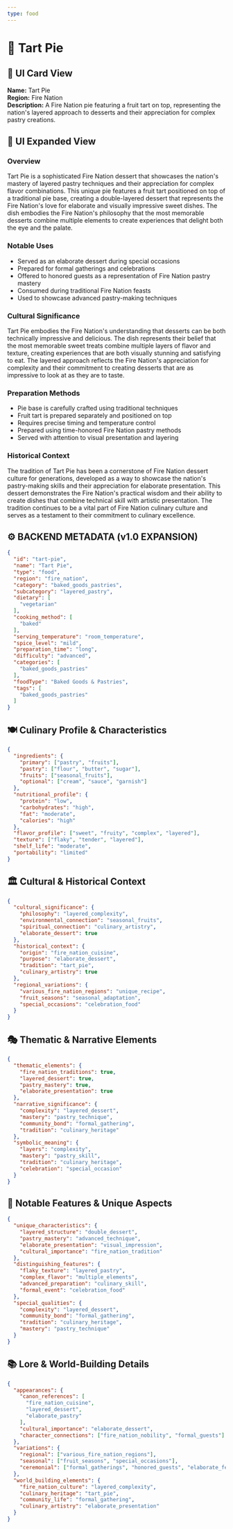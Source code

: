 ```yaml
---
type: food
---
```


# 🥧 Tart Pie

## 🎴 UI Card View

**Name:** Tart Pie  
**Region:** Fire Nation  
**Description:** A Fire Nation pie featuring a fruit tart on top, representing the nation's layered approach to desserts and their appreciation for complex pastry creations.

## 📖 UI Expanded View

### Overview
Tart Pie is a sophisticated Fire Nation dessert that showcases the nation's mastery of layered pastry techniques and their appreciation for complex flavor combinations. This unique pie features a fruit tart positioned on top of a traditional pie base, creating a double-layered dessert that represents the Fire Nation's love for elaborate and visually impressive sweet dishes. The dish embodies the Fire Nation's philosophy that the most memorable desserts combine multiple elements to create experiences that delight both the eye and the palate.

### Notable Uses
- Served as an elaborate dessert during special occasions
- Prepared for formal gatherings and celebrations
- Offered to honored guests as a representation of Fire Nation pastry mastery
- Consumed during traditional Fire Nation feasts
- Used to showcase advanced pastry-making techniques

### Cultural Significance
Tart Pie embodies the Fire Nation's understanding that desserts can be both technically impressive and delicious. The dish represents their belief that the most memorable sweet treats combine multiple layers of flavor and texture, creating experiences that are both visually stunning and satisfying to eat. The layered approach reflects the Fire Nation's appreciation for complexity and their commitment to creating desserts that are as impressive to look at as they are to taste.

### Preparation Methods
- Pie base is carefully crafted using traditional techniques
- Fruit tart is prepared separately and positioned on top
- Requires precise timing and temperature control
- Prepared using time-honored Fire Nation pastry methods
- Served with attention to visual presentation and layering

### Historical Context
The tradition of Tart Pie has been a cornerstone of Fire Nation dessert culture for generations, developed as a way to showcase the nation's pastry-making skills and their appreciation for elaborate presentation. This dessert demonstrates the Fire Nation's practical wisdom and their ability to create dishes that combine technical skill with artistic presentation. The tradition continues to be a vital part of Fire Nation culinary culture and serves as a testament to their commitment to culinary excellence.

## ⚙️ BACKEND METADATA (v1.0 EXPANSION)
```json
{
  "id": "tart-pie",
  "name": "Tart Pie",
  "type": "food",
  "region": "fire_nation",
  "category": "baked_goods_pastries",
  "subcategory": "layered_pastry",
  "dietary": [
    "vegetarian"
  ],
  "cooking_method": [
    "baked"
  ],
  "serving_temperature": "room_temperature",
  "spice_level": "mild",
  "preparation_time": "long",
  "difficulty": "advanced",
  "categories": [
    "baked_goods_pastries"
  ],
  "foodType": "Baked Goods & Pastries",
  "tags": [
    "baked_goods_pastries"
  ]
}
```

## 🍽️ Culinary Profile & Characteristics
```json
{
  "ingredients": {
    "primary": ["pastry", "fruits"],
    "pastry": ["flour", "butter", "sugar"],
    "fruits": ["seasonal_fruits"],
    "optional": ["cream", "sauce", "garnish"]
  },
  "nutritional_profile": {
    "protein": "low",
    "carbohydrates": "high",
    "fat": "moderate",
    "calories": "high"
  },
  "flavor_profile": ["sweet", "fruity", "complex", "layered"],
  "texture": ["flaky", "tender", "layered"],
  "shelf_life": "moderate",
  "portability": "limited"
}
```

## 🏛️ Cultural & Historical Context
```json
{
  "cultural_significance": {
    "philosophy": "layered_complexity",
    "environmental_connection": "seasonal_fruits",
    "spiritual_connection": "culinary_artistry",
    "elaborate_dessert": true
  },
  "historical_context": {
    "origin": "fire_nation_cuisine",
    "purpose": "elaborate_dessert",
    "tradition": "tart_pie",
    "culinary_artistry": true
  },
  "regional_variations": {
    "various_fire_nation_regions": "unique_recipe",
    "fruit_seasons": "seasonal_adaptation",
    "special_occasions": "celebration_food"
  }
}
```

## 🎭 Thematic & Narrative Elements
```json
{
  "thematic_elements": {
    "fire_nation_traditions": true,
    "layered_dessert": true,
    "pastry_mastery": true,
    "elaborate_presentation": true
  },
  "narrative_significance": {
    "complexity": "layered_dessert",
    "mastery": "pastry_technique",
    "community_bond": "formal_gathering",
    "tradition": "culinary_heritage"
  },
  "symbolic_meaning": {
    "layers": "complexity",
    "mastery": "pastry_skill",
    "tradition": "culinary_heritage",
    "celebration": "special_occasion"
  }
}
```

## 🌟 Notable Features & Unique Aspects
```json
{
  "unique_characteristics": {
    "layered_structure": "double_dessert",
    "pastry_mastery": "advanced_technique",
    "elaborate_presentation": "visual_impression",
    "cultural_importance": "fire_nation_tradition"
  },
  "distinguishing_features": {
    "flaky_texture": "layered_pastry",
    "complex_flavor": "multiple_elements",
    "advanced_preparation": "culinary_skill",
    "formal_event": "celebration_food"
  },
  "special_qualities": {
    "complexity": "layered_dessert",
    "community_bond": "formal_gathering",
    "tradition": "culinary_heritage",
    "mastery": "pastry_technique"
  }
}
```

## 📚 Lore & World-Building Details
```json
{
  "appearances": {
    "canon_references": [
      "fire_nation_cuisine",
      "layered_dessert",
      "elaborate_pastry"
    ],
    "cultural_importance": "elaborate_dessert",
    "character_connections": ["fire_nation_nobility", "formal_guests"]
  },
  "variations": {
    "regional": ["various_fire_nation_regions"],
    "seasonal": ["fruit_seasons", "special_occasions"],
    "ceremonial": ["formal_gatherings", "honored_guests", "elaborate_feasts"]
  },
  "world_building_elements": {
    "fire_nation_culture": "layered_complexity",
    "culinary_heritage": "tart_pie",
    "community_life": "formal_gathering",
    "culinary_artistry": "elaborate_presentation"
  }
}
```